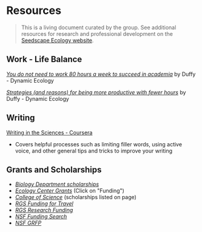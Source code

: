 # Resources
> This is a living document curated by the group. See additional resources for research and professional development on the [Seedscape Ecology website](http://seedscape.github.io/BeckmanLab/Resources.html).

## Work - Life Balance

[*You do not need to work 80 hours a week to succeed in academia*](https://dynamicecology.wordpress.com/2014/02/04/you-do-not-need-to-work-80-hours-a-week-to-succeed-in-academia/) by Duffy - Dynamic Ecology 

[*Strategies (and reasons) for being more productive with fewer hours*](https://dynamicecology.wordpress.com/2015/09/30/strategies-and-reasons-for-being-more-productive-with-fewer-hours/) by Duffy - Dynamic Ecology

## Writing

[Writing in the Sciences - Coursera](https://www.coursera.org/learn/sciwrite)
- Covers helpful processes such as limiting filler words, using active voice, and other general tips and tricks to improve your writing

## Grants and Scholarships

- [*Biology Department scholarships*](http://www.biology.usu.edu/education/scholarships/graduate_scholarships)
- [*Ecology Center Grants*](http://ecology.usu.edu/for_students/index) (Click on "Funding") 
- [*College of Science*](https://www.usu.edu/science/pages/students/graduate-student) (scholarships listed on page)
- [*RGS Funding for Travel*](http://rgs.usu.edu/graduateschool/travel-award/)
- [*RGS Research Funding*](http://rgs.usu.edu/graduateschool/tuition-financial-aid/#)
- [*NSF Funding Search*](https://www.nsf.gov/funding/index.jsp)
- [*NSF GRFP*](https://www.nsfgrfp.org/)
